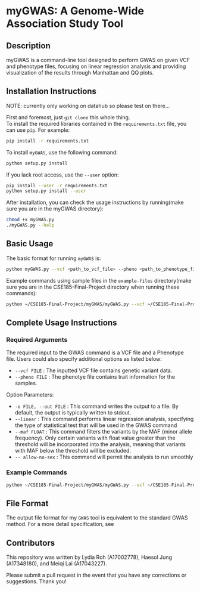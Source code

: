 # myGWAS: A Genome-Wide Association Study Tool

## Description

myGWAS is a command-line tool designed to perform GWAS on given VCF and phenotype files, focusing on linear regression analysis and providing visualization of the results through Manhattan and QQ plots.

## Installation Instructions
NOTE: currently only working on datahub so please test on there...

First and foremost, just `git clone` this whole thing.\
To install the required libraries contained in the `requirements.txt` file, you can use `pip`. For example:

```bash
pip install -r requirements.txt
```

To install `myGWAS`, use the following command:

```bash
python setup.py install
```

If you lack root access, use the `--user` option:

```bash
pip install --user -r requirements.txt
python setup.py install --user
```

After installation, you can check the usage instructions by running(make sure you are in the myGWAS directory):

```bash
chmod +x myGWAS.py
./myGWAS.py --help
```

## Basic Usage

The basic format for running `myGWAS` is:

```bash
python myGWAS.py --vcf <path_to_vcf_file> --pheno <path_to_phenotype_file> --out <output_file_prefix> --linear --maf 0.05 --allow-no-sex
```

Example commands using sample files in the `example-files` directory(make sure you are in the CSE185-Final-Project directory when running these commands):

```bash
python ~/CSE185-Final-Project/myGWAS/myGWAS.py --vcf ~/CSE185-Final-Project/example-files/pruned_coatColor_maf_geno.vcf.gz --pheno ~/CSE185-Final-Project/example-files/coatColor.phen --out example1 --linear --maf 0.05 --allow-no-sex
```

## Complete Usage Instructions

### Required Arguments
The required input to the GWAS command is a VCF file and a Phenotype file. Users could also specify additional options as listed below:

- `--vcf FILE` : The inputted VCF file contains genetic variant data.
- `--pheno FILE` : The phenotye file contains trait information for the samples.
  
Option Parameters:
- `-o FILE, --out FILE` : This command writes the output to a file. By default, the output is typically written to stdout.
- `--linear` : This command performs linear regression analysis, specifying the type of statistical test that will be used in the GWAS command
- `--maf FLOAT` : This command filters the variants by the MAF (minor allele frequency). Only certain variants with float value greater than the threshold will be incorporated into the analysis, meaning that variants with MAF below the threshold will be excluded.
- `-- allow-no-sex` : This command will permit the analysis to run smoothly 

### Example Commands

```bash
python ~/CSE185-Final-Project/myGWAS/myGWAS.py --vcf ~/CSE185-Final-Project/example-files/pruned_coatColor_maf_geno.vcf.gz --pheno ~/CSE185-Final-Project/example-files/coatColor.phen --out example1 --linear --maf 0.05 --allow-no-sex
```

## File Format

The output file format for my `GWAS` tool is equivalent to the standard GWAS method. For a more detail specification, see 

## Contributors
This repository was written by Lydia Roh (A17002778), Haesol Jung (A17348180), and Meiqi Lai (A17043227).

Please submit a pull request in the event that you have any corrections or suggestions. Thank you!
